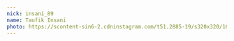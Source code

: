 ```yaml
---
nick: insani_89
name: Taufik Insani
photo: https://scontent-sin6-2.cdninstagram.com/t51.2885-19/s320x320/16585473_1644156899223611_1033922769881923584_a.jpg
---
```

